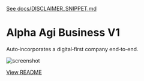 [See docs/DISCLAIMER_SNIPPET.md](../DISCLAIMER_SNIPPET.md)

# Alpha Agi Business V1

Auto‑incorporates a digital‑first company end‑to‑end.

![screenshot](https://colab.research.google.com/assets/colab-badge.svg)

[View README](../../alpha_factory_v1/demos/alpha_agi_business_v1/README.md)
